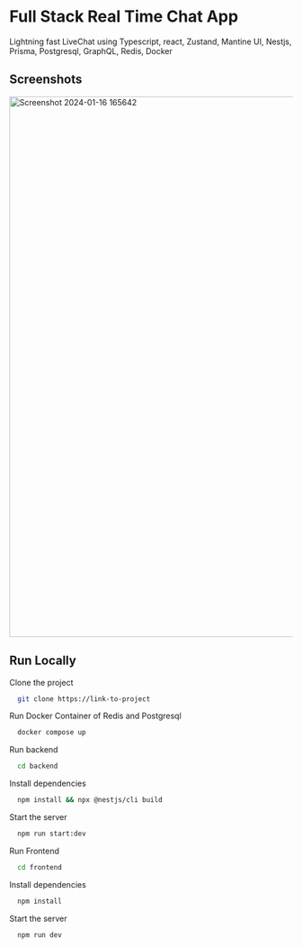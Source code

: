 
# Full Stack Real Time Chat App


Lightning fast LiveChat using Typescript, react, Zustand, Mantine UI, Nestjs, Prisma, Postgresql, GraphQL, Redis, Docker


## Screenshots
<img width="960" alt="Screenshot 2024-01-16 165642" src="https://github.com/lalitkumawat1m/realtime-chat/assets/91591901/a8b77c31-e725-4b13-812b-bdf4f2b2b243">



## Run Locally

Clone the project

```bash
  git clone https://link-to-project
```

Run Docker Container of Redis and Postgresql 
```bash
  docker compose up
```

Run backend

```bash
  cd backend
```

Install dependencies

```bash
  npm install && npx @nestjs/cli build
```

Start the server

```bash
  npm run start:dev
```

Run Frontend

```bash
  cd frontend
```

Install dependencies

```bash
  npm install
```

Start the server

```bash
  npm run dev
```
